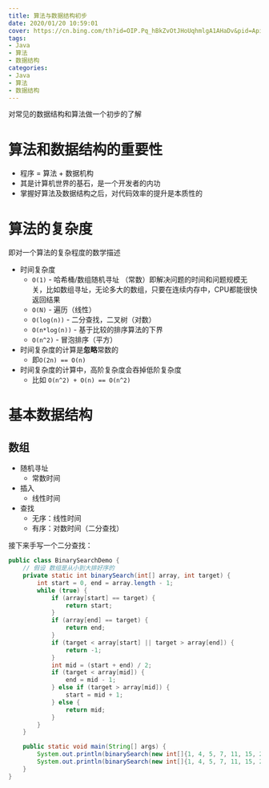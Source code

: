 ```yaml
---
title: 算法与数据结构初步
date: 2020/01/20 10:59:01
cover: https://cn.bing.com/th?id=OIP.Pq_hBkZvOtJHoUqhmlgA1AHaDv&pid=Api&rs=1
tags: 
- Java
- 算法
- 数据结构
categories: 
- Java
- 算法
- 数据结构
---
```

对常见的数据结构和算法做一个初步的了解
<!--more-->

# 算法和数据结构的重要性

- 程序 = 算法 + 数据机构
- 其是计算机世界的基石，是一个开发者的内功
- 掌握好算法及数据结构之后，对代码效率的提升是本质性的

# 算法的复杂度

即对一个算法的复杂程度的数学描述

- 时间复杂度
    - `O(1)` - 哈希桶/数组随机寻址 （常数）即解决问题的时间和问题规模无关，比如数组寻址，无论多大的数组，只要在连续内存中，CPU都能很快返回结果
    - `O(N)` - 遍历（线性）
    - `O(log(n))` - 二分查找，二叉树（对数）
    - `O(n*log(n))` - 基于比较的排序算法的下界
    - `O(n^2)` - 冒泡排序（平方）
- 时间复杂度的计算是**忽略**常数的
    - 即`O(2n) == O(n)`
- 时间复杂度的计算中，高阶复杂度会吞掉低阶复杂度
    - 比如 `O(n^2) + O(n) == O(n^2)`
    
# 基本数据结构

## 数组

- 随机寻址
    - 常数时间
- 插入
    - 线性时间
- 查找
    - 无序：线性时间
    - 有序：对数时间（二分查找）
    
接下来手写一个二分查找：
```java
public class BinarySearchDemo {
    // 假设 数组是从小到大排好序的
    private static int binarySearch(int[] array, int target) {
        int start = 0, end = array.length - 1;
        while (true) {
            if (array[start] == target) {
                return start;
            }
            if (array[end] == target) {
                return end;
            }
            if (target < array[start] || target > array[end]) {
                return -1;
            }
            int mid = (start + end) / 2;
            if (target < array[mid]) {
                end = mid - 1;
            } else if (target > array[mid]) {
                start = mid + 1;
            } else {
                return mid;
            }
        }
    }

    public static void main(String[] args) {
        System.out.println(binarySearch(new int[]{1, 4, 5, 7, 11, 15, 20}, 15));
        System.out.println(binarySearch(new int[]{1, 4, 5, 7, 11, 15, 20}, 3));
    }
}
```